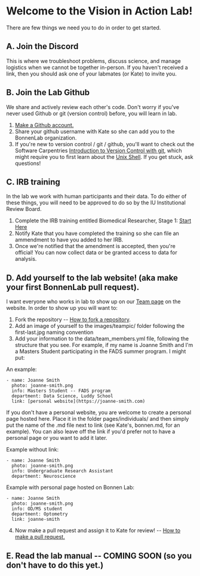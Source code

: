 # Welcome to the Vision in Action Lab!

There are few things we need you to do in order to get started.

## A. Join the Discord
This is where we troubleshoot problems, discuss science, and manage logistics when we cannot be together in-person.  If you haven't received a link, then you should ask one of your labmates (or Kate) to invite you.

## B. Join the Lab Github 
We share and actively review each other's code.  Don't worry if you've never used Github or git (version control) before, you will learn in lab.
1. [Make a Github account.](https://github.com/)
2. Share your github username with Kate so she can add you to the BonnenLab organization.
3. If you're new to version control / git / github, you'll want to check out the Software Carpentries [Introduction to Version Control with git](https://swcarpentry.github.io/git-novice/), which might require you to first learn about the [Unix Shell](https://swcarpentry.github.io/shell-novice/). If you get stuck, ask questions!

## C. IRB training
In the lab we work with human participants and their data.  To do either of these things, you will need to be approved to do so by the IU Institutional Review Board.

1. Complete the IRB training entitled Biomedical Researcher, Stage 1: [Start Here](https://www.citiprogram.org/Shibboleth.sso/Login?target=https%3A%2F%2Fwww.citiprogram.org%2FSecure%2FWelcome.cfm%3finst%3d1722&entityID=https%3A%2F%2Fidp.login.iu.edu%2Fidp%2Fshibboleth) 
2. Notify Kate that you have completed the training so she can file an ammendment to have you added to her IRB.
3. Once we're notified that the amendment is accepted, then you're official!  You can now collect data or be granted access to data for analysis.

## D. Add yourself to the lab website!  (aka make your first BonnenLab pull request).
I want everyone who works in lab to show up on our [Team page](https://bonnenlab.github.io/people/) on the website.  In order to show up you will want to:
1. Fork the repository -- [How to fork a repository](https://docs.github.com/en/get-started/quickstart/fork-a-repo). 
2. Add an image of yourself to the images/teampic/ folder following the first-last.jpg naming convention
3. Add your information to the data/team_members.yml file, following the structure that you see.  For example, if my name is Joanne Smith and I'm a Masters Student participating in the FADS summer program. I might put:

An example:

    - name: Joanne Smith
      photo: joanne-smith.png
      info: Masters Student -- FADS program
      department: Data Science, Luddy School
      link: [personal website](https://joanne-smith.com)
  
If you don't have a personal website, you are welcome to create a personal page hosted here. Place it in the folder pages/individuals/ and then simply put the name of the .md file next to link (see Kate's, bonnen.md, for an example).  You can also leave off the link if you'd prefer not to have a personal page or you want to add it later.
 
Example without link:

    - name: Joanne Smith
      photo: joanne-smith.png
      info: Undergraduate Research Assistant
      department: Neuroscience
  
Example with personal page hosted on Bonnen Lab:

    - name: Joanne Smith
      photo: joanne-smith.png
      info: OD/MS student
      department: Optometry
      link: joanne-smith
      
4. Now make a pull request and assign it to Kate for review! -- [How to make a pull request.](https://docs.github.com/en/pull-requests/collaborating-with-pull-requests/proposing-changes-to-your-work-with-pull-requests/creating-a-pull-request)


## E. Read the lab manual -- COMING SOON (so you don't have to do this yet.)
